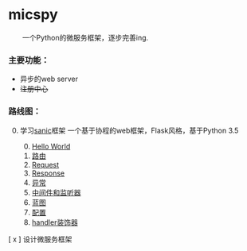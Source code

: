 # micspy
&emsp;&emsp;一个Python的微服务框架，逐步完善ing.

### 主要功能：
- 异步的web server
- ~~注册中心~~
<!-- - ~~调用统计~~
- ~~配置中心~~
- ~~监控警告~~
- ~~部署~~ -->

### 路线图：
0. 学习[sanic][1]框架 一个基于协程的web框架，Flask风格，基于Python 3.5

   0. [Hello World](./test/sanic/docs/getted_started.md)
   0. [路由](./test/sanic/docs/routing.md)
   0. [Request](./test/sanic/docs/request_data.md)
   0. [Response](./test/sanic/docs/response.md)
   0. [异常](./test/sanic/docs/exceptions.md)
   0. [中间件和监听器](./test/sanic/docs/middleware.md)
   0. [蓝图](./test/sanic/docs/blurprints.md)
   0. [配置](./test/sanic/docs/config.md)
   0. [handler装饰器](./test/sanic/docs/decorators.md)

[ x ] 设计微服务框架

[1]: https://github.com/channelcat/sanic "sanic"
